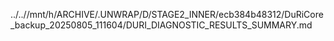 ../..//mnt/h/ARCHIVE/.UNWRAP/D/STAGE2_INNER/ecb384b48312/DuRiCore_backup_20250805_111604/DURI_DIAGNOSTIC_RESULTS_SUMMARY.md